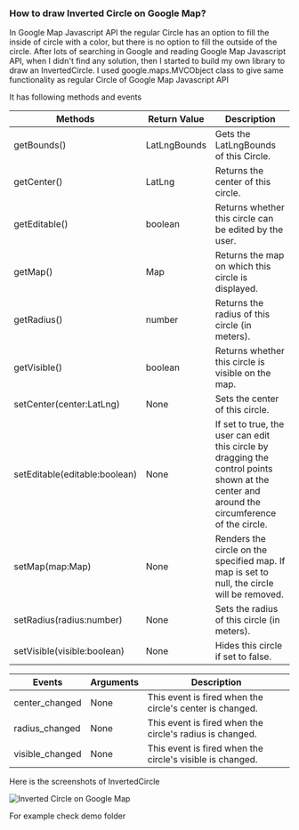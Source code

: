 ### How to draw Inverted Circle on Google Map?

In Google Map Javascript API the regular Circle has an option to fill the inside of circle with a color, but there is no option to fill the outside of the circle. After lots of searching in Google and reading Google Map Javascript API, when I didn't find any solution, then I started to build my own library to draw an InvertedCircle. I used google.maps.MVCObject class to give same functionality as regular Circle of  Google Map Javascript API

It has following methods and events

| Methods  | Return Value | Description
| -------- | ------------ | ----------- 
| getBounds() | LatLngBounds | Gets the LatLngBounds of this Circle.
| getCenter() | LatLng | Returns the center of this circle.
| getEditable() | boolean | Returns whether this circle can be edited by the user.
| getMap() | Map | Returns the map on which this circle is displayed.
| getRadius() | number | Returns the radius of this circle (in meters).
| getVisible() | boolean | Returns whether this circle is visible on the map.
| setCenter(center:LatLng) | None | Sets the center of this circle.
| setEditable(editable:boolean) | None | If set to true, the user can edit this circle by dragging the control points shown at the center and around the circumference of the circle.
| setMap(map:Map) | None | Renders the circle on the specified map. If map is set to null, the circle will be removed.
| setRadius(radius:number) | None | Sets the radius of this circle (in meters).
| setVisible(visible:boolean) | None | Hides this circle if set to false.

| Events  | Arguments  | Description
| -------- | ------------ | ----------- 
| center_changed  | None  | This event is fired when the circle's center is changed.
| radius_changed  | None  | This event is fired when the circle's radius is changed.
| visible_changed  | None  | This event is fired when the circle's visible is changed.

Here is the screenshots of InvertedCircle

![Inverted Circle on Google Map](http://4.bp.blogspot.com/--mczRhxY_NM/UR_XNVE3_hI/AAAAAAAAAH4/bYOZ7zNZm4c/s1600/inverted-circle.png)

For example check demo folder
